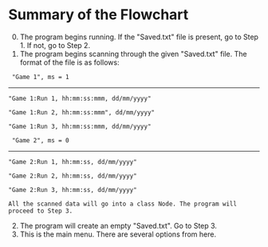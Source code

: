 # Summary of the Flowchart

0. The program begins running. If the "Saved.txt" file is present, go to Step 1. If not, go to Step 2.
1. The program begins scanning through the given "Saved.txt" file. The format of the file is as follows:

`
"Game 1", ms = 1`

---
`"Game 1:Run 1, hh:mm:ss:mmm, dd/mm/yyyy" 
`

`"Game 1:Run 2, hh:mm:ss:mmm", dd/mm/yyyy" 
`

`"Game 1:Run 3, hh:mm:ss:mmm, dd/mm/yyyy" 
`

`
"Game 2", ms = 0`

---
`"Game 2:Run 1, hh:mm:ss, dd/mm/yyyy" 
`

`"Game 2:Run 2, hh:mm:ss, dd/mm/yyyy" 
`

`"Game 2:Run 3, hh:mm:ss, dd/mm/yyyy" 
`

    All the scanned data will go into a class Node. The program will proceed to Step 3.

2. The program will create an empty "Saved.txt". Go to Step 3.
3. This is the main menu. There are several options from here.

